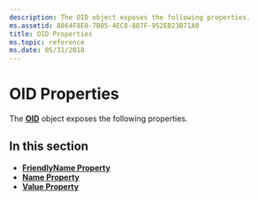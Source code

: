 ```yaml
---
description: The OID object exposes the following properties.
ms.assetid: 8864F8E0-7B05-4EC8-887F-952EB23B71A0
title: OID Properties
ms.topic: reference
ms.date: 05/31/2018
---
```


# OID Properties

The [**OID**](oid.md) object exposes the following properties.

## In this section

-   [**FriendlyName Property**](oid-friendlyname.md)
-   [**Name Property**](oid-name.md)
-   [**Value Property**](oid-value.md)

 

 



